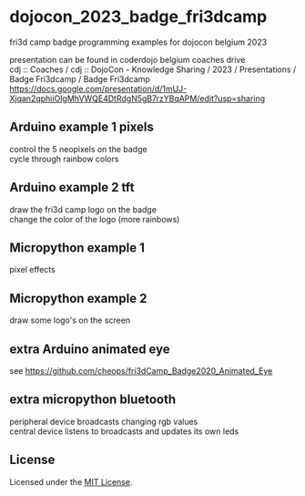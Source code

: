 # dojocon_2023_badge_fri3dcamp
fri3d camp badge programming examples for dojocon belgium 2023  

presentation can be found in coderdojo belgium coaches drive  
cdj :: Coaches / cdj :: DojoCon - Knowledge Sharing / 2023 / Presentations /  Badge Fri3dcamp /  Badge Fri3dcamp  
https://docs.google.com/presentation/d/1mUJ-Xjqan2qphiiOIgMhVWQE4DtRdgN5gB7rzYBqAPM/edit?usp=sharing  

## Arduino example 1 pixels
control the 5 neopixels on the badge  
cycle through rainbow colors  

## Arduino example 2 tft
draw the fri3d camp logo on the badge  
change the color of the logo (more rainbows)  

## Micropython example 1
pixel effects  

## Micropython example 2
draw some logo's on the screen  

## extra Arduino animated eye
see https://github.com/cheops/fri3dCamp_Badge2020_Animated_Eye  

## extra micropython bluetooth
peripheral device broadcasts changing rgb values  
central device listens to broadcasts and updates its own leds  

## License

Licensed under the [MIT License](http://opensource.org/licenses/MIT).